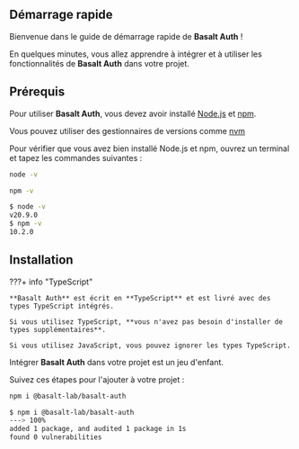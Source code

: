 ## **Démarrage rapide**

Bienvenue dans le guide de démarrage rapide de **Basalt Auth** !

En quelques minutes, vous allez apprendre à intégrer et à utiliser les fonctionnalités de **Basalt Auth** dans votre projet.

## **Prérequis**

Pour utiliser **Basalt Auth**, vous devez avoir installé [Node.js](https://nodejs.org/en/) et [npm](https://www.npmjs.com/).

Vous pouvez utiliser des gestionnaires de versions comme [nvm](https://github.com/nvm-sh/nvm)

Pour vérifier que vous avez bien installé Node.js et npm, ouvrez un terminal et tapez les commandes suivantes :

```bash
node -v
```
```bash
npm -v
```

<!-- termynal -->

```bash
$ node -v
v20.9.0
$ npm -v
10.2.0
```

## **Installation**

???+ info "TypeScript"

    **Basalt Auth** est écrit en **TypeScript** et est livré avec des types TypeScript intégrés.

    Si vous utilisez TypeScript, **vous n'avez pas besoin d'installer de types supplémentaires**.

    Si vous utilisez JavaScript, vous pouvez ignorer les types TypeScript.

Intégrer **Basalt Auth** dans votre projet est un jeu d'enfant.

Suivez ces étapes pour l'ajouter à votre projet :

```bash
npm i @basalt-lab/basalt-auth
```

<!-- termynal -->
```bash
$ npm i @basalt-lab/basalt-auth
---> 100%
added 1 package, and audited 1 package in 1s
found 0 vulnerabilities
```
